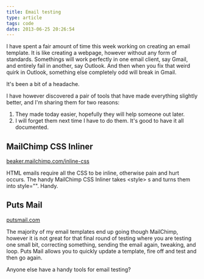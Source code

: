 ```yaml
---
title: Email testing
type: article
tags: code
date: 2013-06-25 20:26:54
---
```

<p> I have spent a fair amount of time this week working on creating an email template. It is like creating a webpage, however without any form of standards. Somethings will work perfectly in one email client, say Gmail, and entirely fail in another, say Outlook. And then when you fix that weird quirk in Outlook, something else completely odd will break in Gmail.</p><p> It&#39;s been a bit of a headache.</p><p> I have however discovered a pair of tools that have made everything slightly better, and I&#39;m sharing them for two reasons:</p><ol> <li> They made today easier, hopefully they will help someone out later.</li> <li> I will forget them next time I have to do them. It&#39;s good to have it all documented.</li></ol><h2> MailChimp CSS Inliner</h2><p> <a href="http://beaker.mailchimp.com/inline-css" target="_blank">beaker.mailchimp.com/inline-css</a></p><p> HTML emails require all the CSS to be inline, otherwise pain and hurt occurs. The handy MailChimp CSS Inliner takes &lt;style&gt; s and turns them into style=&quot;&quot;. Handy.</p><h2> Puts Mail</h2><p> <a href="http://putsmail.com/" target="_blank">putsmail.com</a></p><p> The majority of my email templates end up going though MailChimp, however it is not great for that final round of testing where you are testing one small bit, correcting something, sending the email again, tweaking, and loop. Puts Mail allows you to quickly update a template, fire off and test and then go again.</p><p> Anyone else have a handy tools for email testing?</p>
